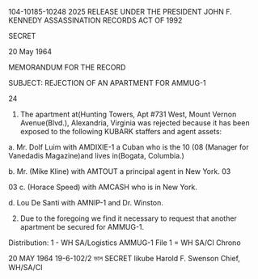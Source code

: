 104-10185-10248 2025 RELEASE UNDER THE PRESIDENT JOHN F. KENNEDY ASSASSINATION RECORDS ACT OF 1992

SECRET

20 May 1964

MEMORANDUM FOR THE RECORD

SUBJECT: REJECTION OF AN APARTMENT FOR AMMUG-1

24
1. The apartment at(Hunting Towers, Apt #731 West,
Mount Vernon Avenue(Blvd.), Alexandria, Virginia was
rejected because it has been exposed to the following KUBARK
staffers and agent assets:

a. Mr. Dolf Luim with AMDIXIE-1 a Cuban who is the
10
(08 (Manager for Vanedadis Magazine)and lives in(Bogata, Columbia.)

b. Mr. (Mike Kline) with AMTOUT a principal agent in New
York.
03

03
c. (Horace Speed) with AMCASH who is in New York.

d. Lou De Santi with AMNIP-1 and Dr. Winston.

2. Due to the foregoing we find it necessary to request that
another apartment be secured for AMMUG-1.

Distribution:
1 - WH SA/Logistics
AMMUG-1 File
1 = WH SA/CI Chrono

20 MAY 1964
19-6-102/2
 ভাল
SECRET
likube
Harold F. Swenson
Chief, WH/SA/CI

